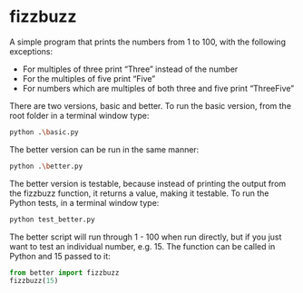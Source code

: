 # fizzbuzz
A simple program that prints the numbers from 1 to 100, with the following exceptions:
* For multiples of three print “Three” instead of the number
* For the multiples of five print “Five”
* For numbers which are multiples of both three and five print “ThreeFive”

There are two versions, basic and better. To run the basic version, from the root folder in a terminal window type:

```bash
python .\basic.py
```

The better version can be run in the same manner:

```bash
python .\better.py
```

The better version is testable, because instead of printing the output from the fizzbuzz function, it returns a value, making it testable. To run the Python tests, in a terminal window type:


```bash
python test_better.py
```

The better script will run through 1 - 100 when run directly, but if you just want to test an individual number, e.g. 15. The function can be called in Python and 15 passed to it:

```python
from better import fizzbuzz
fizzbuzz(15)
```
